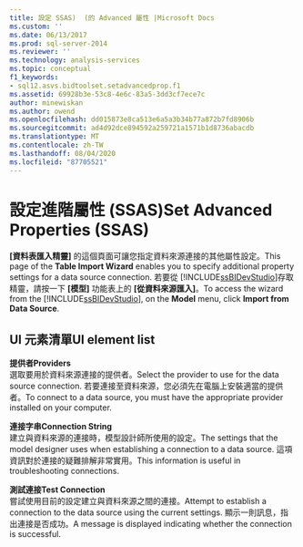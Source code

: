 ```yaml
---
title: 設定 SSAS)  (的 Advanced 屬性 |Microsoft Docs
ms.custom: ''
ms.date: 06/13/2017
ms.prod: sql-server-2014
ms.reviewer: ''
ms.technology: analysis-services
ms.topic: conceptual
f1_keywords:
- sql12.asvs.bidtoolset.setadvancedprop.f1
ms.assetid: 69928b3e-53c8-4e6c-83a5-3dd3cf7ece7c
author: minewiskan
ms.author: owend
ms.openlocfilehash: dd015873e8ca513e6a5a3b34b77a872b7fd8906b
ms.sourcegitcommit: ad4d92dce894592a259721a1571b1d8736abacdb
ms.translationtype: MT
ms.contentlocale: zh-TW
ms.lasthandoff: 08/04/2020
ms.locfileid: "87705521"
---
```

# <a name="set-advanced-properties-ssas"></a><span data-ttu-id="f7022-102">設定進階屬性 (SSAS)</span><span class="sxs-lookup"><span data-stu-id="f7022-102">Set Advanced Properties (SSAS)</span></span>
  <span data-ttu-id="f7022-103">**[資料表匯入精靈]** 的這個頁面可讓您指定資料來源連接的其他屬性設定。</span><span class="sxs-lookup"><span data-stu-id="f7022-103">This page of the **Table Import Wizard** enables you to specify additional property settings for a data source connection.</span></span> <span data-ttu-id="f7022-104">若要從 [!INCLUDE[ssBIDevStudio](../includes/ssbidevstudio-md.md)]存取精靈，請按一下 **[模型]** 功能表上的 **[從資料來源匯入]**。</span><span class="sxs-lookup"><span data-stu-id="f7022-104">To access the wizard from the [!INCLUDE[ssBIDevStudio](../includes/ssbidevstudio-md.md)], on the **Model** menu, click **Import from Data Source**.</span></span>  
  
## <a name="ui-element-list"></a><span data-ttu-id="f7022-105">UI 元素清單</span><span class="sxs-lookup"><span data-stu-id="f7022-105">UI element list</span></span>  
 <span data-ttu-id="f7022-106">**提供者**</span><span class="sxs-lookup"><span data-stu-id="f7022-106">**Providers**</span></span>  
 <span data-ttu-id="f7022-107">選取要用於資料來源連接的提供者。</span><span class="sxs-lookup"><span data-stu-id="f7022-107">Select the provider to use for the data source connection.</span></span> <span data-ttu-id="f7022-108">若要連接至資料來源，您必須先在電腦上安裝適當的提供者。</span><span class="sxs-lookup"><span data-stu-id="f7022-108">To connect to a data source, you must have the appropriate provider installed on your computer.</span></span>  
  
 <span data-ttu-id="f7022-109">**連接字串**</span><span class="sxs-lookup"><span data-stu-id="f7022-109">**Connection String**</span></span>  
 <span data-ttu-id="f7022-110">建立與資料來源的連接時，模型設計師所使用的設定。</span><span class="sxs-lookup"><span data-stu-id="f7022-110">The settings that the model designer uses when establishing a connection to a data source.</span></span> <span data-ttu-id="f7022-111">這項資訊對於連接的疑難排解非常實用。</span><span class="sxs-lookup"><span data-stu-id="f7022-111">This information is useful in troubleshooting connections.</span></span>  
  
 <span data-ttu-id="f7022-112">**測試連接**</span><span class="sxs-lookup"><span data-stu-id="f7022-112">**Test Connection**</span></span>  
 <span data-ttu-id="f7022-113">嘗試使用目前的設定建立與資料來源之間的連接。</span><span class="sxs-lookup"><span data-stu-id="f7022-113">Attempt to establish a connection to the data source using the current settings.</span></span> <span data-ttu-id="f7022-114">顯示一則訊息，指出連接是否成功。</span><span class="sxs-lookup"><span data-stu-id="f7022-114">A message is displayed indicating whether the connection is successful.</span></span>  
  
  
